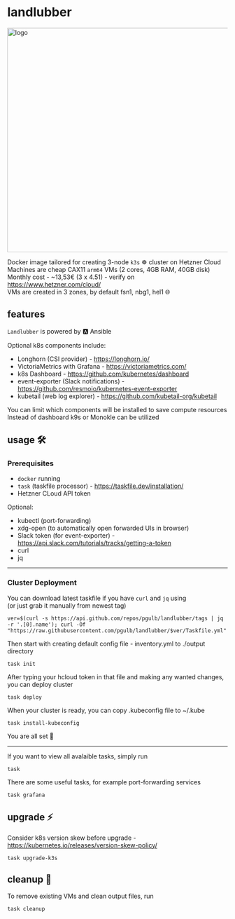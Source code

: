 # landlubber
  
<style>
img {
  display: block;
  margin-left: auto;
  margin-right: auto;
}
</style>
<img src="./landlubber_logo.png" alt="logo" width="512" height="512"/>
  
Docker image tailored for creating 3-node `k3s` ☸️ cluster on Hetzner Cloud  
Machines are cheap CAX11 `arm64` VMs (2 cores, 4GB RAM, 40GB disk)  
Monthly cost - ~13,53€ (3 x 4.51) - verify on https://www.hetzner.com/cloud/  
VMs are created in 3 zones, by default fsn1, nbg1, hel1 🌐  
  
## features
`Landlubber` is powered by 🅰️ Ansible  
  
Optional k8s components include:
- Longhorn (CSI provider) - https://longhorn.io/
- VictoriaMetrics with Grafana - https://victoriametrics.com/
- k8s Dashboard - https://github.com/kubernetes/dashboard
- event-exporter (Slack notifications) - https://github.com/resmoio/kubernetes-event-exporter
- kubetail (web log explorer) - https://github.com/kubetail-org/kubetail
  
You can limit which components will be installed to save compute resources  
Instead of dashboard k9s or Monokle can be utilized  
  
## usage 🛠️
### Prerequisites
- `docker` running  
- `task` (taskfile processor) - https://taskfile.dev/installation/  
- Hetzner CLoud API token
  
Optional:  
- kubectl (port-forwarding)  
- xdg-open (to automatically open forwarded UIs in browser)  
- Slack token (for event-exporter) - https://api.slack.com/tutorials/tracks/getting-a-token
- curl  
- jq  
  
---
### Cluster Deployment  
You can download latest taskfile if you have `curl` and `jq` using  
(or just grab it manually from newest tag)  
```shell
ver=$(curl -s https://api.github.com/repos/pgulb/landlubber/tags | jq -r '.[0].name'); curl -Of "https://raw.githubusercontent.com/pgulb/landlubber/$ver/Taskfile.yml"
```
  
Then start with creating default config file - inventory.yml to ./output directory  
```shell
task init
```
  
After typing your hcloud token in that file and making any wanted changes, you can deploy cluster  
```shell
task deploy
```
  
When your cluster is ready, you can copy .kubeconfig file to ~/.kube
```shell
task install-kubeconfig
```
  
You are all set 🚀  
   
---
If you want to view all avalaible tasks, simply run
```shell
task
```
There are some useful tasks, for example port-forwarding services
```shell
task grafana
```
## upgrade ⚡
  
Consider k8s version skew before upgrade - https://kubernetes.io/releases/version-skew-policy/  
  
```shell
task upgrade-k3s
```
  
## cleanup 🧹
  
To remove existing VMs and clean output files, run  
  
```shell
task cleanup
```
  